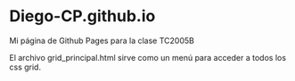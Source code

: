 # Diego-CP.github.io
Mi página de Github Pages para la clase TC2005B

El archivo grid_principal.html sirve como un menú para acceder a todos los css grid.
